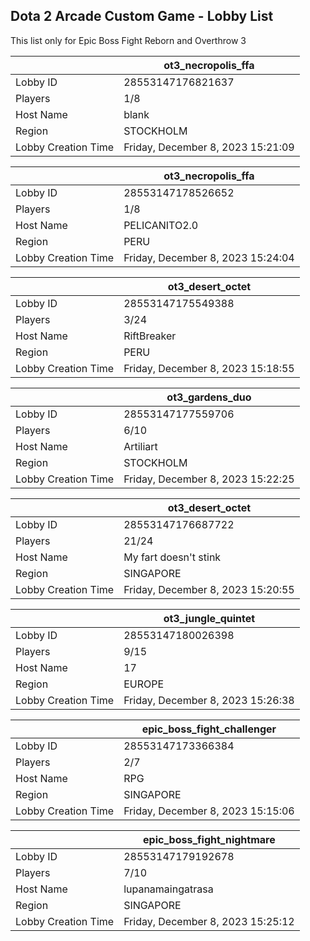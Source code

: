 ## Dota 2 Arcade Custom Game - Lobby List

This list only for Epic Boss Fight Reborn and Overthrow 3

|  | ot3_necropolis_ffa |
| ------ | ------ |
| Lobby ID | 28553147176821637 |
| Players | 1/8 |
| Host Name | blank |
| Region | STOCKHOLM |
| Lobby Creation Time | Friday, December 8, 2023 15:21:09 |


|  | ot3_necropolis_ffa |
| ------ | ------ |
| Lobby ID | 28553147178526652 |
| Players | 1/8 |
| Host Name | PELICANITO2.0 |
| Region | PERU |
| Lobby Creation Time | Friday, December 8, 2023 15:24:04 |


|  | ot3_desert_octet |
| ------ | ------ |
| Lobby ID | 28553147175549388 |
| Players | 3/24 |
| Host Name | RiftBreaker |
| Region | PERU |
| Lobby Creation Time | Friday, December 8, 2023 15:18:55 |


|  | ot3_gardens_duo |
| ------ | ------ |
| Lobby ID | 28553147177559706 |
| Players | 6/10 |
| Host Name | Artiliart |
| Region | STOCKHOLM |
| Lobby Creation Time | Friday, December 8, 2023 15:22:25 |


|  | ot3_desert_octet |
| ------ | ------ |
| Lobby ID | 28553147176687722 |
| Players | 21/24 |
| Host Name | My fart doesn't stink |
| Region | SINGAPORE |
| Lobby Creation Time | Friday, December 8, 2023 15:20:55 |


|  | ot3_jungle_quintet |
| ------ | ------ |
| Lobby ID | 28553147180026398 |
| Players | 9/15 |
| Host Name | 17 |
| Region | EUROPE |
| Lobby Creation Time | Friday, December 8, 2023 15:26:38 |


|  | epic_boss_fight_challenger |
| ------ | ------ |
| Lobby ID | 28553147173366384 |
| Players | 2/7 |
| Host Name | RPG |
| Region | SINGAPORE |
| Lobby Creation Time | Friday, December 8, 2023 15:15:06 |


|  | epic_boss_fight_nightmare |
| ------ | ------ |
| Lobby ID | 28553147179192678 |
| Players | 7/10 |
| Host Name | lupanamaingatrasa |
| Region | SINGAPORE |
| Lobby Creation Time | Friday, December 8, 2023 15:25:12 |


